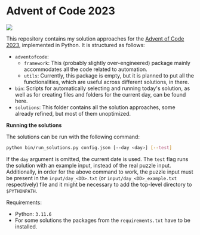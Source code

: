 # Advent of Code 2023

<img src="https://img.shields.io/badge/2023-40%20⭐-990000?style=flat-square"></img>

This repository contains my solution approaches for the [Advent of Code 2023](https://adventofcode.com/2023),
implemented in Python. It is structured as follows:

- `adventofcode`:
    - `framework`: This (probably slightly over-engineered) package mainly accommodates all the code related to
      automation.
    - `utils`: Currently, this package is empty, but it is planned to put all the functionalities, which are useful
      across different solutions, in there.
- `bin`: Scripts for automatically selecting and running today's solution,
  as well as for creating files and folders for the current day, can be found here.
- `solutions`: This folder contains all the solution approaches, some already refined, but most of them unoptimized.

**Running the solutions**

The solutions can be run with the following command:

```bash
python bin/run_solutions.py config.json [--day <day>] [--test]
```

If the `day` argument is omitted, the current date is used.
The `test` flag runs the solution with an example input, instead of the real puzzle input.
Additionally, in order for the above command to work, the puzzle input must be present in the
`input/day_<DD>.txt` (or `input/day_<DD>_example.txt` respectively) file and it might be necessary to
add the top-level directory to `$PYTHONPATH`.

Requirements:

- Python: `3.11.6`
- For some solutions the packages from the `requirements.txt` have to be installed.
